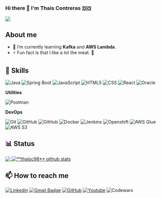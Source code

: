### Hi there 👋 I'm Thais Contreras  🇩🇴

<!--
**thaisc98/thaisc98** is a ✨ _special_ ✨ repository because its `README.md` (this file) appears on your GitHub profile.

Here are some ideas to get you started:

- 🔭 I’m currently working on ...
- 🌱 I’m currently learning ...
- 👯 I’m looking to collaborate on ...
- 🤔 I’m looking for help with ...
- 💬 Ask me about ...

- 😄 Pronouns: ...
- ⚡ Fun fact: ...
-->

![](https://komarev.com/ghpvc/?username=thaisc98&color=006bed)

## About me
- 🌱 I’m currently learning **Kafka** and **AWS Lambda**.
- ⚡ Fun fact is that I like a lot the meat. 🥩


## :running: Skills

![Java](https://img.shields.io/badge/-Java-333333?style=flat&logo=openjdk)
![Spring Boot](https://img.shields.io/badge/-SpringBoot-333333?style=flat&logo=SpringBoot)
![JavaScript](https://img.shields.io/badge/-JavaScript-333333?style=flat&logo=javascript)
![HTML5](https://img.shields.io/badge/-HTML5-333333?style=flat&logo=HTML5)
![CSS](https://img.shields.io/badge/-CSS-333333?style=flat&logo=CSS3&logoColor=1572B6)
![React](https://img.shields.io/badge/-React-333333?style=flat&logo=react)
![Oracle](https://img.shields.io/badge/-Oracle-333333?style=flat&logo=oracle)


**Utilities**

![Postman](https://img.shields.io/badge/-Postman-333333?style=flat&logo=postman)


**DevOps**

![Git](https://img.shields.io/badge/-Git-333333?style=flat&logo=git)
![GitHub](https://img.shields.io/badge/-GitHub-333333?style=flat&logo=github)
![GitHub](https://img.shields.io/badge/-Gitlab-333333?style=flat&logo=gitlab)
![Docker](https://img.shields.io/badge/-Docker-333333?style=flat&logo=docker)
![Jenkins](https://img.shields.io/badge/-Jenkins-333333?style=flat&logo=jenkins)
![Openshift](https://img.shields.io/badge/-Openshift-333333?style=flat&logo=redhat)
![AWS Glue](https://img.shields.io/badge/-AWS_Glue-333333?style=flat&logo=amazonaws)
![AWS S3](https://img.shields.io/badge/-AWS_S3-333333?style=flat&logo=amazonaws)


## 📊 Status

<a href="https://github.com/Gurupreet">
  <img align="center" src="https://github-readme-stats.vercel.app/api/top-langs/?username=thaisc98&theme=prussian&hide_langs_below=1" />
</a>
<a href="https://github.com/Gurupreet">
 <img align="center" src="https://github-readme-stats.vercel.app/api?username=thaisc98&show_icons=true&theme=prussian&line_height=27" alt="**thaisc98** github stats"/>
</a>

<br/>

## 📫 How to reach me

[![Linkedin](https://img.shields.io/badge/-thaisc98-blue?style=flat-square&logo=Linkedin&logoColor=white&link=https://www.linkedin.com/in/thais-contreras-49815714b/)](https://www.linkedin.com/in/thais-contreras-49815714b/) 
[![Gmail Badge](https://img.shields.io/badge/-thaisc0098@gmail.com-D14836?style=flat-square&logo=Gmail&logoColor=white&link=mailto:thaisc0098@gmail.com)](mailto:thaisc0098@gmail.com)
[![GitHub](https://img.shields.io/github/followers/thaisc98?label=follow&style=social)](https://github.com/thaisc98/)
[![Youtube](https://img.shields.io/badge/thaisc98-red?style=flat-square&logo=youtube)](https://www.youtube.com/channel/UCx0AOv_6y_JRhu6Z_78dubg)
![Codewars](https://www.codewars.com/users/thaisc0098/badges/micro?theme=light)
